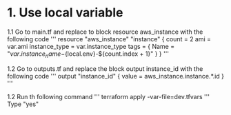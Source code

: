 # 1. Use local variable

1.1 Go to main.tf and replace to block resource aws_instance with the following code
'''
   resource "aws_instance" "instance" {
     count = 2
     ami           = var.ami
     instance_type = var.instance_type
     tags = {
       Name = "${var.instance_name}-${local.env}-${count.index + 1}"
     }
   }
'''

1.2 Go to outputs.tf and replace the block output instance_id with the following code
'''
output "instance_id" {
  value = aws_instance.instance.*.id
}
'''

1.2 Run th following command
'''
   terraform apply -var-file=dev.tfvars
'''
Type "yes"